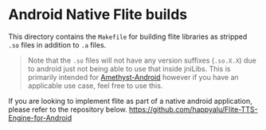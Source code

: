 # Android Native Flite builds

This directory contains the `Makefile` for building flite libraries as stripped `.so` files in addition to `.a` files.
> Note that the `.so` files will not have any version suffixes (`.so.X.X`) due to android just not being able to use that inside jniLibs.
This is primarily intended for [Amethyst-Android](https://github.com/AngelAuraMC/Amethyst-Android) however if you have an applicable use case, feel free to use this.

If you are looking to implement flite as part of a native android application, please refer to the repository below.
https://github.com/happyalu/Flite-TTS-Engine-for-Android
